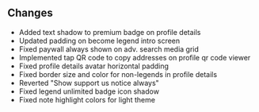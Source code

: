 ## Changes
- Added text shadow to premium badge on profile details
- Updated padding on become legend intro screen
- Fixed paywall always shown on adv. search media grid
- Implemented tap QR code to copy addresses on profile qr code viewer
- Fixed profile details avatar horizontal padding
- Fixed border size and color for non-legends in profile details
- Reverted "Show support us notice always"
- Fixed legend unlimited badge icon shadow
- Fixed note highlight colors for light theme